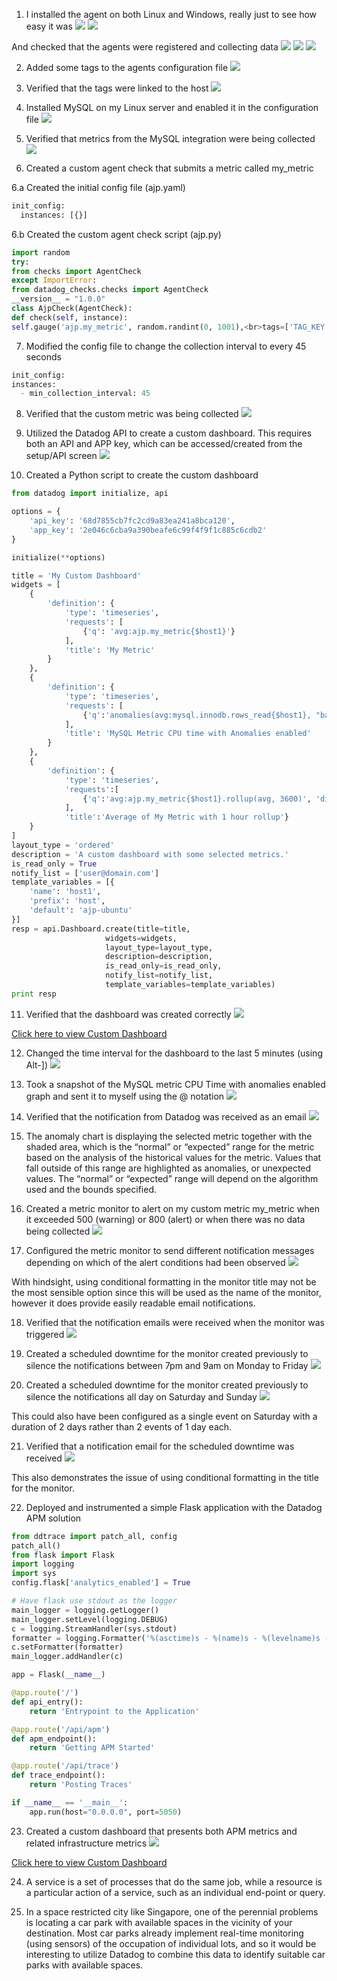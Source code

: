 1. I installed the agent on both Linux and Windows, really just to see how easy it was
![](ss1.png)
![](ss2.png)

And checked that the agents were registered and collecting data
![](ss3.png)
![](ss4.png)
![](ss5.png)

2. Added some tags to the agents configuration file
![](ss6.png)

3. Verified that the tags were linked to the host
![](ss7.png)

4. Installed MySQL on my Linux server and enabled it in the configuration file
![](ss8.png)

5. Verified that metrics from the MySQL integration were being collected
![](ss9.png)

6. Created a custom agent check that submits a metric called my_metric

6.a Created the initial config file (ajp.yaml)

```python
init_config:
  instances: [{}]
```

6.b Created the custom agent check script (ajp.py)


```python
import random
try:
from checks import AgentCheck
except ImportError:
from datadog_checks.checks import AgentCheck
__version__ = "1.0.0"
class AjpCheck(AgentCheck):
def check(self, instance):
self.gauge('ajp.my_metric', random.randint(0, 1001),<br>tags=['TAG_KEY:TAG_VALUE'])
```

7. Modified the config file to change the collection interval to every 45 seconds
```python
init_config:
instances:
  - min_collection_interval: 45
```

8. Verified that the custom metric was being collected
![](ss10.png)

9. Utilized the Datadog API to create a custom dashboard. This requires both an API and APP key, which can be accessed/created from the setup/API screen
![](ss11.png)

10. Created a Python script to create the custom dashboard
```python
from datadog import initialize, api

options = {
    'api_key': '68d7855cb7fc2cd9a83ea241a8bca120',
    'app_key': '2e046c6cba9a390beafe6c99f4f9f1c885c6cdb2'
}

initialize(**options)

title = 'My Custom Dashboard'
widgets = [
	{
		'definition': {
			'type': 'timeseries',
			'requests': [
				{'q': 'avg:ajp.my_metric{$host1}'}
			],
			'title': 'My Metric'
		}
	},
	{
		'definition': {
			'type': 'timeseries',
			'requests': [
				{'q':'anomalies(avg:mysql.innodb.rows_read{$host1}, "basic", "2")'}
			],
			'title': 'MySQL Metric CPU time with Anomalies enabled'
		}
	},
	{
		'definition': {
			'type': 'timeseries',
			'requests':[
				{'q':'avg:ajp.my_metric{$host1}.rollup(avg, 3600)', 'display_type':'bars'}
			],
			'title':'Average of My Metric with 1 hour rollup'}
	}
]
layout_type = 'ordered'
description = 'A custom dashboard with some selected metrics.'
is_read_only = True
notify_list = ['user@domain.com']
template_variables = [{
    'name': 'host1',
    'prefix': 'host',
    'default': 'ajp-ubuntu'
}]
resp = api.Dashboard.create(title=title,
                     widgets=widgets,
                     layout_type=layout_type,
                     description=description,
                     is_read_only=is_read_only,
                     notify_list=notify_list,
                     template_variables=template_variables)
print resp
```

11. Verified that the dashboard was created correctly
![](ss12.png)

<a href="https://app.datadoghq.com/dashboard/52h-mj2-mee/my-custom-dashboard?tile_size=m&page=0&is_auto=false&from_ts=1555752705000&to_ts=1555753005000&live=false" target="_blank">Click here to view Custom Dashboard</a>

12. Changed the time interval for the dashboard to the last 5 minutes (using Alt-])
![](ss13.png)

13. Took a snapshot of the MySQL metric CPU Time with anomalies enabled graph and sent it to myself using the @ notation
![](ss14.png)

14. Verified that the notification from Datadog was received as an email
![](ss15.png)

15. The anomaly chart is displaying the selected metric together with the shaded area, which is the “normal” or “expected” range for the metric based on the analysis of the historical values for the metric. Values that fall outside of this range are highlighted as anomalies, or unexpected values. The “normal” or “expected” range will depend on the algorithm used and the bounds specified.

16. Created a metric monitor to alert on my custom metric my_metric when it exceeded 500 (warning) or 800 (alert) or when there was no data being collected
![](ss16.png)

17. Configured the metric monitor to send different notification messages depending on which of the alert conditions had been observed
![](ss17.png)

With hindsight, using conditional formatting in the monitor title may not be the most sensible option since this will be used as the name of the monitor, however it does provide easily readable email notifications.

18. Verified that the notification emails were received when the monitor was triggered
![](ss18.png)

19. Created a scheduled downtime for the monitor created previously to silence the notifications between 7pm and 9am on Monday to Friday
![](ss19.png)

20. Created a scheduled downtime for the monitor created previously to silence the notifications all day on Saturday and Sunday
![](ss20.png)

This could also have been configured as a single event on Saturday with a duration of 2 days rather than 2 events of 1 day each.

21. Verified that a notification email for the scheduled downtime was received
![](ss21.png)

This also demonstrates the issue of using conditional formatting in the title for the monitor.

22. Deployed and instrumented a simple Flask application with the Datadog APM solution
```python
from ddtrace import patch_all, config
patch_all()
from flask import Flask
import logging
import sys
config.flask['analytics_enabled'] = True

# Have flask use stdout as the logger
main_logger = logging.getLogger()
main_logger.setLevel(logging.DEBUG)
c = logging.StreamHandler(sys.stdout)
formatter = logging.Formatter('%(asctime)s - %(name)s - %(levelname)s - %(message)s')
c.setFormatter(formatter)
main_logger.addHandler(c)

app = Flask(__name__)

@app.route('/')
def api_entry():
    return 'Entrypoint to the Application'

@app.route('/api/apm')
def apm_endpoint():
    return 'Getting APM Started'

@app.route('/api/trace')
def trace_endpoint():
    return 'Posting Traces'

if __name__ == '__main__':
    app.run(host="0.0.0.0", port=5050)
```

23. Created a custom dashboard that presents both APM metrics and related infrastructure metrics
![](ss22.png)

<a href="https://app.datadoghq.com/dashboard/j73-mzs-ttj/flask-application-and-infrastructure-metrics?tile_size=m&page=0&is_auto=false&from_ts=1555751700000&to_ts=1555755300000&live=true" target="_blank">Click here to view Custom Dashboard</a>

24. A service is a set of processes that do the same job, while a resource is a particular action of a service, such as an individual end-point or query.

25. In a space restricted city like Singapore, one of the perennial problems is locating a car park with available spaces in the vicinity of your destination. Most car parks already implement real-time monitoring (using sensors) of the occupation of individual lots, and so it would be interesting to utilize Datadog to combine this data to identify suitable car parks with available spaces.

